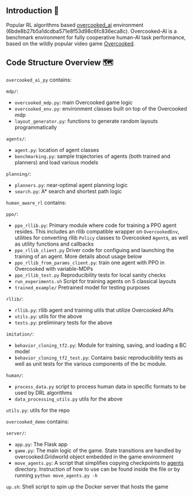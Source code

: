 
## Introduction 🥘
Popular RL algorithms based [overcooked_ai](https://github.com/HumanCompatibleAI/overcooked_ai) environment (6bde8b27b5a1dcdba571e8f53d98c6fc836eca8c).
Overcooked-AI is a benchmark environment for fully cooperative human-AI task performance, based on the wildly popular video game [Overcooked](http://www.ghosttowngames.com/overcooked/).


## Code Structure Overview 🗺

`overcooked_ai_py` contains:

`mdp/`:
- `overcooked_mdp.py`: main Overcooked game logic
- `overcooked_env.py`: environment classes built on top of the Overcooked mdp
- `layout_generator.py`: functions to generate random layouts programmatically

`agents/`:
- `agent.py`: location of agent classes
- `benchmarking.py`: sample trajectories of agents (both trained and planners) and load various models

`planning/`:
- `planners.py`: near-optimal agent planning logic
- `search.py`: A* search and shortest path logic

`human_aware_rl` contains:

`ppo/`:
- `ppo_rllib.py`: Primary module where code for training a PPO agent resides. This includes an rllib compatible wrapper on `OvercookedEnv`, utilities for converting rllib `Policy` classes to Overcooked `Agent`s, as well as utility functions and callbacks
- `ppo_rllib_client.py` Driver code for configuing and launching the training of an agent. More details about usage below
- `ppo_rllib_from_params_client.py`: train one agent with PPO in Overcooked with variable-MDPs 
- `ppo_rllib_test.py` Reproducibility tests for local sanity checks
- `run_experiments.sh` Script for training agents on 5 classical layouts
- `trained_example/` Pretrained model for testing purposes

`rllib/`:
- `rllib.py`: rllib agent and training utils that utilize Overcooked APIs
- `utils.py`: utils for the above
- `tests.py`: preliminary tests for the above

`imitation/`:
- `behavior_cloning_tf2.py`:  Module for training, saving, and loading a BC model
- `behavior_cloning_tf2_test.py`: Contains basic reproducibility tests as well as unit tests for the various components of the bc module.

`human/`:
- `process_data.py` script to process human data in specific formats to be used by DRL algorithms
- `data_processing_utils.py` utils for the above

`utils.py`: utils for the repo

`overcooked_demo` contains:

`server/`:
- `app.py`: The Flask app 
- `game.py`: The main logic of the game. State transitions are handled by overcooked.Gridworld object embedded in the game environment
- `move_agents.py`: A script that simplifies copying checkpoints to [agents](src/overcooked_demo/server/static/assets/agents/) directory. Instruction of how to use can be found inside the file or by running `python move_agents.py -h`

`up.sh`: Shell script to spin up the Docker server that hosts the game 



